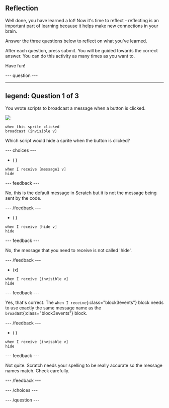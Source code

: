 ## Reflection

Well done, you have learned a lot! Now it's time to reflect - reflecting is an important part of learning because it helps make new connections in your brain.

Answer the three questions below to reflect on what you've learned.

After each question, press submit. You will be guided towards the correct answer. You can do this activity as many times as you want to.

Have fun!

--- question ---

---
legend: Question 1 of 3
---

You wrote scripts to broadcast a message when a button is clicked. 

![](images/button-icon.png)

```blocks3
when this sprite clicked
broadcast (invisible v)
```

Which script would hide a sprite when the button is clicked? 

--- choices ---

- ( ) 

```blocks3
when I receive [message1 v]
hide
```

 --- feedback ---

 No, this is the default message in Scratch but it is not the message being sent by the code.

 --- /feedback ---

- ( ) 

```blocks3
when I receive [hide v]
hide
```

 --- feedback ---

 No, the message that you need to receive is not called 'hide'.

 --- /feedback ---

- (x) 

```blocks3
when I receive [invisible v]
hide
```

 --- feedback ---

Yes, that's correct. The `when I receive`{:class="block3events"} block needs to use exactly the same message name as the `broad`ast{:class="block3events"} block.

 --- /feedback ---

- ( ) 

```blocks3
when I receive [invisable v]
hide
```

 --- feedback ---

 Not quite. Scratch needs your spelling to be really accurate so the message names match. Check carefully.

 --- /feedback ---

--- /choices ---

--- /question ---